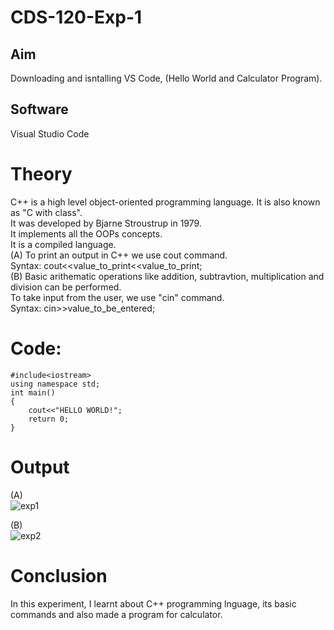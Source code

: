 # CDS-120-Exp-1

## Aim 
Downloading and isntalling VS Code, (Hello World and Calculator Program). <br> 

## Software 
Visual Studio Code <br> 

# Theory
C++ is a high level object-oriented programming language. It is also known as "C with class".<br> 
           It was developed by Bjarne Stroustrup in 1979. <br>
           It  implements all the OOPs concepts. <br>
           It is a compiled language. <br>
           (A) To print an output in C++ we use cout command. <br>
               Syntax: cout<<value_to_print<<value_to_print; <br> 
           (B) Basic arithematic operations like addition, subtravtion, multiplication and division can be performed. <br> 
               To take input from the user, we use "cin" command. <br>
               Syntax: cin>>value_to_be_entered;  <br>

# Code: <br> 
```
#include<iostream>  
using namespace std;
int main()
{ 
    cout<<"HELLO WORLD!";     
    return 0;
}
```

# Output <br>

(A) <br> 
![exp1](https://github.com/Shloka-Patel/Experiment---1/blob/main/Output_1A.png)

(B) <br> 
![exp2](https://github.com/Shloka-Patel/Experiment---1/blob/main/Output_1B.png)

# Conclusion 
In this experiment, I learnt about C++ programming lnguage, its basic commands and also made a program for calculator.  <br> 
              
